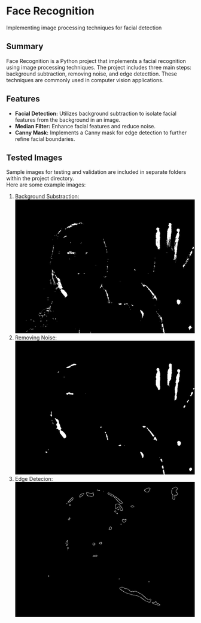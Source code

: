 # Face Recognition 
Implementing image processing techniques for facial detection

## Summary

Face Recognition is a Python project that implements a facial recognition using image processing techniques. The project includes three main steps: background subtraction, removing noise, and edge detecttion. These techniques are commonly used in computer vision applications.

## Features

- **Facial Detection:** Utilizes background subtraction to isolate facial features from the background in an image.
- **Median Filter:** Enhance facial features and reduce noise.
- **Canny Mask:** Implements a Canny mask for edge detection to further refine facial boundaries.


## Tested Images
Sample images for testing and validation are included in separate folders within the project directory.\
Here are some example images:
1. Background Substraction:
![background substraction](src/background%20substraction/images/bgSub4.png)
2. Removing Noise:
![removing noise](src/remove%20noise/images/removeNoise3.png)
3. Edge Detecion:
![edge detection](src/edge%20detector/images/canny2.png)
